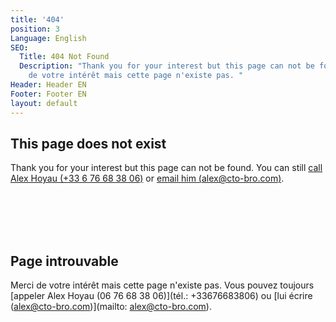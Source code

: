 ```yaml
---
title: '404'
position: 3
Language: English
SEO:
  Title: 404 Not Found
  Description: "Thank you for your interest but this page can not be found. \nMerci
    de votre intérêt mais cette page n'existe pas. "
Header: Header EN
Footer: Footer EN
layout: default
---
```


## This page does not exist

Thank you for your interest but this page can not be found. You can still [call Alex Hoyau (+33 6 76 68 38 06)](tel:+33676683806) or [email him (alex@cto-bro.com)](mailto:alex@cto-bro.com).

<br><br><br><br>


## Page introuvable

Merci de votre intérêt mais cette page n'existe pas. Vous pouvez toujours [appeler Alex Hoyau (06 76 68 38 06)](tél.: +33676683806) ou [lui écrire (alex@cto-bro.com)](mailto: alex@cto-bro.com).

<br><br><br><br>


